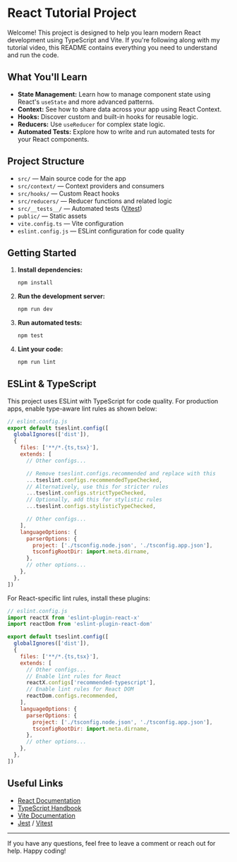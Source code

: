 # React Tutorial Project

Welcome! This project is designed to help you learn modern React development using TypeScript and Vite. If you're following along with my tutorial video, this README contains everything you need to understand and run the code.

## What You'll Learn

- **State Management:** Learn how to manage component state using React's `useState` and more advanced patterns.
- **Context:** See how to share data across your app using React Context.
- **Hooks:** Discover custom and built-in hooks for reusable logic.
- **Reducers:** Use `useReducer` for complex state logic.
- **Automated Tests:** Explore how to write and run automated tests for your React components.

## Project Structure

- `src/` — Main source code for the app
- `src/context/` — Context providers and consumers
- `src/hooks/` — Custom React hooks
- `src/reducers/` — Reducer functions and related logic
- `src/__tests__/` — Automated tests ([Vitest](https://vitest.dev/))
- `public/` — Static assets
- `vite.config.ts` — Vite configuration
- `eslint.config.js` — ESLint configuration for code quality

## Getting Started

1. **Install dependencies:**
   ```sh
   npm install
   ```
2. **Run the development server:**
   ```sh
   npm run dev
   ```
3. **Run automated tests:**
   ```sh
   npm test
   ```
4. **Lint your code:**
   ```sh
   npm run lint
   ```

## ESLint & TypeScript

This project uses ESLint with TypeScript for code quality. For production apps, enable type-aware lint rules as shown below:

```js
// eslint.config.js
export default tseslint.config([
  globalIgnores(['dist']),
  {
    files: ['**/*.{ts,tsx}'],
    extends: [
      // Other configs...

      // Remove tseslint.configs.recommended and replace with this
      ...tseslint.configs.recommendedTypeChecked,
      // Alternatively, use this for stricter rules
      ...tseslint.configs.strictTypeChecked,
      // Optionally, add this for stylistic rules
      ...tseslint.configs.stylisticTypeChecked,

      // Other configs...
    ],
    languageOptions: {
      parserOptions: {
        project: ['./tsconfig.node.json', './tsconfig.app.json'],
        tsconfigRootDir: import.meta.dirname,
      },
      // other options...
    },
  },
])
```

For React-specific lint rules, install these plugins:

```js
// eslint.config.js
import reactX from 'eslint-plugin-react-x'
import reactDom from 'eslint-plugin-react-dom'

export default tseslint.config([
  globalIgnores(['dist']),
  {
    files: ['**/*.{ts,tsx}'],
    extends: [
      // Other configs...
      // Enable lint rules for React
      reactX.configs['recommended-typescript'],
      // Enable lint rules for React DOM
      reactDom.configs.recommended,
    ],
    languageOptions: {
      parserOptions: {
        project: ['./tsconfig.node.json', './tsconfig.app.json'],
        tsconfigRootDir: import.meta.dirname,
      },
      // other options...
    },
  },
])
```

## Useful Links

- [React Documentation](https://react.dev/)
- [TypeScript Handbook](https://www.typescriptlang.org/docs/)
- [Vite Documentation](https://vitejs.dev/)
- [Jest](https://jestjs.io/) / [Vitest](https://vitest.dev/)

---

If you have any questions, feel free to leave a comment or reach out for help. Happy coding!
